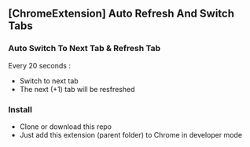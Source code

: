 ## [ChromeExtension] Auto Refresh And Switch Tabs

### Auto Switch To Next Tab & Refresh Tab

Every 20 seconds :

* Switch to next tab
* The next (+1) tab will be resfreshed

### Install

- Clone or download this repo 
- Just add this extension (parent folder) to Chrome in developer mode